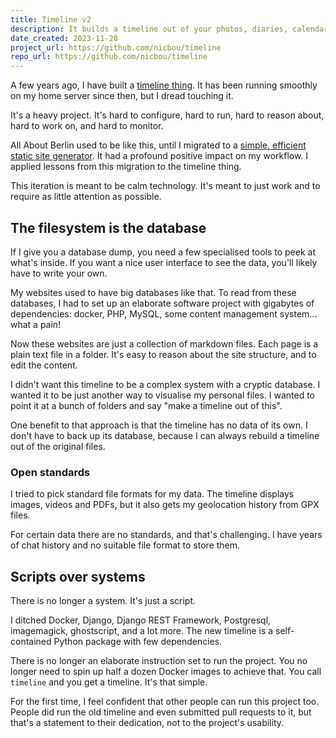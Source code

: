 ```yaml
---
title: Timeline v2
description: It builds a timeline out of your photos, diaries, calendars and location history. Same idea, built better.
date_created: 2023-11-28
project_url: https://github.com/nicbou/timeline
repo_url: https://github.com/nicbou/timeline
---
```


A few years ago, I have built a [timeline thing](/project/timeline). It has been running smoothly on my home server since then, but I dread touching it.

It's a heavy project. It's hard to configure, hard to run, hard to reason about, hard to work on, and hard to monitor.

All About Berlin used to be like this, until I migrated to a [simple, efficient static site generator](/project/ursus). It had a profound positive impact on my workflow. I applied lessons from this migration to the timeline thing.

This iteration is meant to be calm technology. It's meant to just work and to require as little attention as possible.

## The filesystem is the database

If I give you a database dump, you need a few specialised tools to peek at what's inside. If you want a nice user interface to see the data, you'll likely have to write your own.

My websites used to have big databases like that. To read from these databases, I had to set up an elaborate software project with gigabytes of dependencies: docker, PHP, MySQL, some content management system... what a pain!

Now these websites are just a collection of markdown files. Each page is a plain text file in a folder. It's easy to reason about the site structure, and to edit the content.

I didn't want this timeline to be a complex system with a cryptic database. I wanted it to be just another way to visualise my personal files. I wanted to point it at a bunch of folders and say "make a timeline out of this".

One benefit to that approach is that the timeline has no data of its own. I don't have to back up its database, because I can always rebuild a timeline out of the original files.

### Open standards

I tried to pick standard file formats for my data. The timeline displays images, videos and PDFs, but it also gets my geolocation history from GPX files.

For certain data there are no standards, and that's challenging. I have years of chat history and no suitable file format to store them.

## Scripts over systems

There is no longer a system. It's just a script.

I ditched Docker, Django, Django REST Framework, Postgresql, imagemagick, ghostscript, and a lot more. The new timeline is a self-contained Python package with few dependencies.

There is no longer an elaborate instruction set to run the project. You no longer need to spin up half a dozen Docker images to achieve that. You call `timeline` and you get a timeline. It's that simple. 

For the first time, I feel confident that other people can run this project too. People did run the old timeline and even submitted pull requests to it, but that's a statement to their dedication, not to the project's usability.